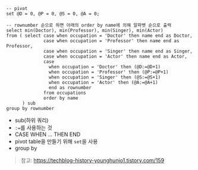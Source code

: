 ```
-- pivot
set @D = 0, @P = 0, @S = 0, @A = 0;

-- rownumber 순으로 하면 아래의 order by name에 의해 알파벳 순으로 출력
select min(Doctor), min(Professor), min(Singer), min(Actor)
from ( select case when occupation = 'Doctor' then name end as Doctor,
              case when occupation = 'Professor' then name end as Professor,
              case when occupation = 'Singer' then name end as Singer,
              case when occupation = 'Actor' then name end as Actor,
              case
                when occupation = 'Doctor' then (@D:=@D+1)
                when occupation = 'Professor' then (@P:=@P+1)
                when occupation = 'Singer' then (@S:=@S+1)
                when occupation = 'Actor' then (@A:=@A+1)
                end as rownumber
              from occupations
              order by name
      ) sub
group by rownumber
```
 
    
    



- sub(하위 쿼리)
- `:=`를 사용하는 것
- CASE WHEN ... THEN END
- pivot table을 만들기 위해 `set`을 사용
- group by 

> 참고: https://techblog-history-younghunjo1.tistory.com/159
